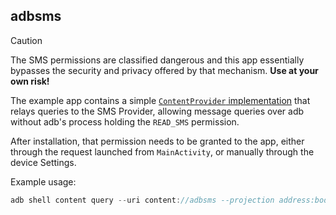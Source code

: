 ## adbsms

> [!CAUTION]
> The SMS permissions are classified dangerous and this app essentially bypasses
> the security and privacy offered by that mechanism.
> <b>Use at your own risk!</b>

The example app contains a simple [`ContentProvider` implementation][provider]
that relays queries to the SMS Provider, allowing message queries over adb
without adb's process holding the `READ_SMS` permission.

After installation, that permission needs to be granted to the app, either
through the request launched from `MainActivity`, or manually through the device
Settings.

Example usage:

```kotlin
adb shell content query --uri content://adbsms --projection address:body
```


  [provider]: app/src/main/kotlin/dev/gonodono/adbsms/AdbSmsProvider.kt